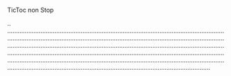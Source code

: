 TicToc non Stop

..
................................................................................................................................................................................................................................................................................................................................................................................................................................................................................................................................................................................................................................................................................................................................................................
